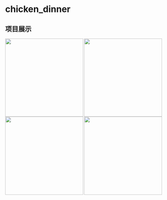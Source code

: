 # chicken_dinner

## 项目展示
<img src="https://github.com/WithLei/chicken_dinner/blob/master/image/screenshots/1.png" width="250" hegiht="500" align=left />
<img src="https://github.com/WithLei/chicken_dinner/blob/master/image/screenshots/2.png" width="250" hegiht="500" align=center /> 
<img src="https://github.com/WithLei/chicken_dinner/blob/master/image/screenshots/3.png" width="250" hegiht="500" align=left />
<img src="https://github.com/WithLei/chicken_dinner/blob/master/image/screenshots/4.png" width="250" hegiht="500" align=center /> 
